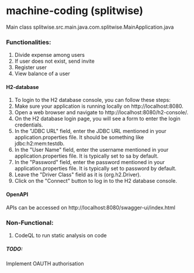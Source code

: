 # machine-coding (splitwise)

Main class splitwise.src.main.java.com.splitwise.MainApplication.java


### Functionalities:
1. Divide expense among users
2. If user does not exist, send invite
3. Register user
4. View balance of a user


#### H2-database

1. To login to the H2 database console, you can follow these steps:
2. Make sure your application is running locally on http://localhost:8080.
3. Open a web browser and navigate to http://localhost:8080/h2-console/.
4. On the H2 database login page, you will see a form to enter the login credentials.
5. In the "JDBC URL" field, enter the JDBC URL mentioned in your application.properties file. It should be something like jdbc:h2:mem:testdb.
6. In the "User Name" field, enter the username mentioned in your application.properties file. It is typically set to sa by default.
7. In the "Password" field, enter the password mentioned in your application.properties file. It is typically set to password by default.
8. Leave the "Driver Class" field as it is (org.h2.Driver).
9. Click on the "Connect" button to log in to the H2 database console.

#### OpenAPI
APIs can be accessed on
http://localhost:8080/swagger-ui/index.html

### Non-Functional:
1. CodeQL to run static analysis on code

##### TODO:
Implement OAUTH authorisation
